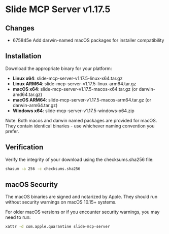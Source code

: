 # Slide MCP Server v1.17.5

## Changes

- 675845e Add darwin-named macOS packages for installer compatibility

## Installation

Download the appropriate binary for your platform:

- **Linux x64**: slide-mcp-server-v1.17.5-linux-x64.tar.gz
- **Linux ARM64**: slide-mcp-server-v1.17.5-linux-arm64.tar.gz  
- **macOS x64**: slide-mcp-server-v1.17.5-macos-x64.tar.gz (or darwin-amd64.tar.gz)
- **macOS ARM64**: slide-mcp-server-v1.17.5-macos-arm64.tar.gz (or darwin-arm64.tar.gz)
- **Windows x64**: slide-mcp-server-v1.17.5-windows-x64.zip

Note: Both macos and darwin named packages are provided for macOS. They contain identical binaries - use whichever naming convention you prefer.

## Verification

Verify the integrity of your download using the checksums.sha256 file:

```bash
shasum -a 256 -c checksums.sha256
```

## macOS Security

The macOS binaries are signed and notarized by Apple. They should run without security warnings on macOS 10.15+ systems.

For older macOS versions or if you encounter security warnings, you may need to run:

```bash
xattr -d com.apple.quarantine slide-mcp-server
```
